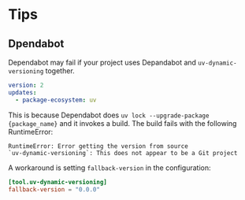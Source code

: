 # Tips

## Dpendabot

Dependabot may fail if your project uses Depandabot and `uv-dynamic-versioning` together.

```yml
version: 2
updates:
  - package-ecosystem: uv
```

This is because Dependabot does `uv lock --upgrade-package {package_name}` and it invokes a build. The build fails with the following RuntimeError:

```text
RuntimeError: Error getting the version from source
`uv-dynamic-versioning`: This does not appear to be a Git project
```

A workaround is setting `fallback-version` in the configuration:

```toml
[tool.uv-dynamic-versioning]
fallback-version = "0.0.0"
```
